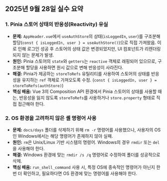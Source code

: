 ## 2025년 9월 28일 실수 요약

### 1. Pinia 스토어 상태의 반응성(Reactivity) 유실
- **문제:** `AppHeader.vue`에서 `useAuthStore`의 상태(`isLoggedIn`, `user`)를 구조분해 할당(`const { isLoggedIn, user } = useAuthStore()`)으로 직접 가져왔음. 이로 인해 로그인 성공 후 스토어의 상태 값은 변경되었지만, UI 컴포넌트가 리렌더링되지 않는 문제가 발생.
- **원인:** Pinia 스토어의 `state`와 `getters`는 `reactive` 객체로 래핑되어 있으므로, 구조분해 할당을 사용하면 원시 값으로 변해 반응성이 사라진다.
- **해결:** Pinia가 제공하는 `storeToRefs` 유틸리티를 사용하여 스토어의 상태를 반응성을 유지하는 `ref` 객체로 가져오도록 수정. (`const { isLoggedIn, user } = storeToRefs(authStore)`)
- **핵심 배움:** Vue 3의 Composition API 환경에서 Pinia 스토어의 상태를 사용할 때는, 반응성을 잃지 않도록 `storeToRefs`를 사용하거나 `store.property` 형태로 직접 접근해야 한다.

### 2. OS 환경을 고려하지 않은 셸 명령어 사용
- **문제:** `docs/days` 폴더를 삭제하기 위해 `rm -r` 명령어를 사용했으나, 사용자의 OS인 Windows에서는 해당 명령어가 존재하지 않아 실패.
- **원인:** `rm`은 Unix/Linux 기반 시스템의 명령어. Windows의 경우 `rmdir` 또는 `del`을 사용해야 한다.
- **해결:** Windows 환경에 맞는 `rmdir /s /q` 명령어로 수정하여 폴더를 성공적으로 삭제.
- **핵심 배움:** `run_shell_command` 사용 시, 특정 OS에 종속적인 명령어가 아닌지 한번 더 확인하고, 필요하다면 OS 환경에 맞는 명령어를 사용해야 한다.
